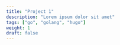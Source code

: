 ```yaml
---
title: "Project 1"
description: "Lorem ipsum dolor sit amet"
tags: ["go", "golang", "hugo"]
weight: 1
draft: false
---
```

